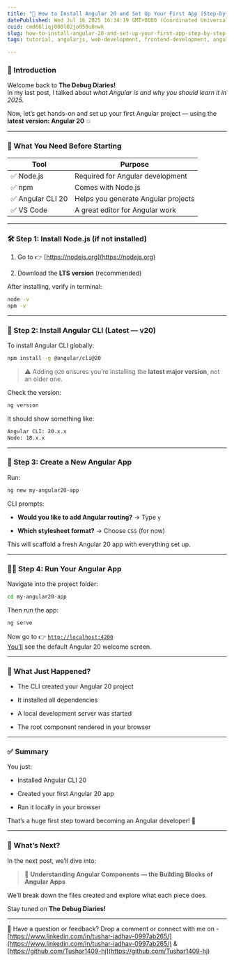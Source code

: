 ```yaml
---
title: "📝 How to Install Angular 20 and Set Up Your First App (Step-by-Step Guide)"
datePublished: Wed Jul 16 2025 16:34:19 GMT+0000 (Coordinated Universal Time)
cuid: cmd66liqj000l02jo950u8nwk
slug: how-to-install-angular-20-and-set-up-your-first-app-step-by-step-guide
tags: tutorial, angularjs, web-development, frontend-development, angular20

---
```


### 👋 Introduction

Welcome back to **The Debug Diaries!**  
In my last post, I talked about *what Angular is and why you should learn it in 2025.*

Now, let’s get hands-on and set up your first Angular project — using the **latest version: Angular 20** 💥

---

### 🧰 What You Need Before Starting

| **Tool** | **Purpose** |
| --- | --- |
| ✅ Node.js | Required for Angular development |
| ✅ npm | Comes with Node.js |
| ✅ Angular CLI 20 | Helps you generate Angular projects |
| ✅ VS Code | A great editor for Angular work |

---

### 🛠️ Step 1: Install Node.js (if not installed)

1. Go to 👉 [https://nodejs.org](https://nodejs.org)
    
2. Download the **LTS version** (recommended)
    

After installing, verify in terminal:

```bash
node -v
npm -v
```

---

### 🚀 Step 2: Install Angular CLI (Latest — v20)

To install Angular CLI globally:

```bash
npm install -g @angular/cli@20
```

> ⚠️ Adding `@20` ensures you’re installing the **latest major version**, not an older one.

Check the version:

```bash
ng version
```

It should show something like:

```bash
Angular CLI: 20.x.x
Node: 18.x.x
```

---

### 📁 Step 3: Create a New Angular App

Run:

```bash
ng new my-angular20-app
```

CLI prompts:

* **Would you like to add Angular routing?** → Type `y`
    
* **Which stylesheet format?** → Choose `CSS` (for now)
    

This will scaffold a fresh Angular 20 app with everything set up.

---

### 👨‍💻 Step 4: Run Your Angular App

Navigate into the project folder:

```bash
cd my-angular20-app
```

Then run the app:

```bash
ng serve
```

Now go to 👉 [`http://localhost:4200`  
You’ll](http://localhost:4200%EF%BF%BCYou%E2%80%99ll) see the default Angular 20 welcome screen.

---

### 🧠 What Just Happened?

* The CLI created your Angular 20 project
    
* It installed all dependencies
    
* A local development server was started
    
* The root component rendered in your browser
    

---

### ✅ Summary

You just:

* Installed Angular CLI 20
    
* Created your first Angular 20 app
    
* Ran it locally in your browser
    

That’s a huge first step toward becoming an Angular developer! 💪

---

### 📌 What’s Next?

In the next post, we’ll dive into:

> 🧱 **Understanding Angular Components — the Building Blocks of Angular Apps**

We’ll break down the files created and explore what each piece does.

Stay tuned on **The Debug Diaries!**

---

💬 Have a question or feedback? Drop a comment or connect with me on -[https://www.linkedin.com/in/tushar-jadhav-0997ab265/](https://www.linkedin.com/in/tushar-jadhav-0997ab265/) & [https://github.com/Tushar1409-hj](https://github.com/Tushar1409-hj)